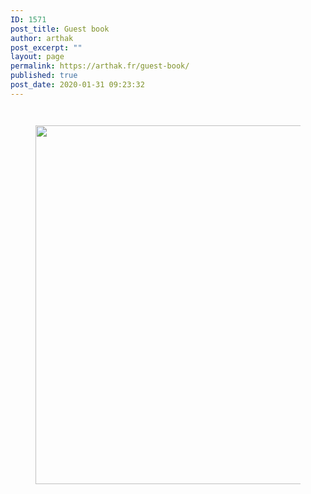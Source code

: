 ```yaml
---
ID: 1571
post_title: Guest book
author: arthak
post_excerpt: ""
layout: page
permalink: https://arthak.fr/guest-book/
published: true
post_date: 2020-01-31 09:23:32
---
```

<!-- wp:image {"id":1177,"sizeSlug":"large"} -->
<figure class="wp-block-image size-large"><img src="https://arthak.fr/wp-content/uploads/2020/01/BA1F97B2-DC6F-42F8-BF55-63CB3AA4B07F.png" alt="" class="wp-image-1177"/></figure>
<!-- /wp:image -->

<!-- wp:image {"id":1947,"sizeSlug":"large"} -->
<figure class="wp-block-image size-large"><img src="https://arthak.fr/wp-content/uploads/2019/12/blacksheep-wolf-mask.png" alt="" class="wp-image-1947"/></figure>
<!-- /wp:image -->

<!-- wp:image {"id":1147,"width":574,"height":574,"sizeSlug":"large"} -->
<figure class="wp-block-image size-large is-resized"><img src="https://arthak.fr/wp-content/uploads/2020/01/112BF7BF-98CF-452B-BCD9-465F5FDA2A57.png" alt="" class="wp-image-1147" width="574" height="574"/></figure>
<!-- /wp:image -->

<!-- wp:image {"id":932,"sizeSlug":"large"} -->
<figure class="wp-block-image size-large"><img src="https://arthak.fr/wp-content/uploads/2019/12/img_1924.png" alt="" class="wp-image-932"/></figure>
<!-- /wp:image -->

<!-- wp:image {"id":810,"sizeSlug":"large"} -->
<figure class="wp-block-image size-large"><img src="https://arthak.fr/wp-content/uploads/2019/08/70234331_2489287257776430_3599972185130663936_n-1.jpg" alt="" class="wp-image-810"/></figure>
<!-- /wp:image -->